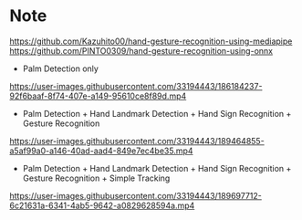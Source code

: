 # Note
https://github.com/Kazuhito00/hand-gesture-recognition-using-mediapipe
https://github.com/PINTO0309/hand-gesture-recognition-using-onnx

- Palm Detection only

https://user-images.githubusercontent.com/33194443/186184237-92f6baaf-8f74-407e-a149-95610ce8f89d.mp4

- Palm Detection + Hand Landmark Detection + Hand Sign Recognition + Gesture Recognition

https://user-images.githubusercontent.com/33194443/189464855-a5af99a0-a146-40ad-aad4-849e7ec4be35.mp4

- Palm Detection + Hand Landmark Detection + Hand Sign Recognition + Gesture Recognition + Simple Tracking

https://user-images.githubusercontent.com/33194443/189697712-6c21631a-6341-4ab5-9642-a0829628594a.mp4

